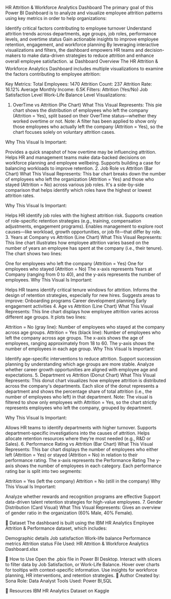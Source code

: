 HR Attrition & Workforce Analytics Dashboard
The primary goal of this Power BI Dashboard is to analyze and visualize employee attrition patterns using key metrics in order to help organizations:

Identify critical factors contributing to employee turnover
Understand attrition trends across departments, age groups, job roles, performance levels, and overtime status
Gain actionable insights to improve employee retention, engagement, and workforce planning
By leveraging interactive visualizations and filters, the dashboard empowers HR teams and decision-makers to make data-driven strategies to reduce attrition and enhance overall employee satisfaction.
📊 Dashboard Overview
The HR Attrition & Workforce Analytics Dashboard includes multiple visualizations to examine the factors contributing to employee attrition:

Key Metrics:
Total Employees: 1470
Attrition Count: 237
Attrition Rate: 16.12%
Average Monthly Income: 6.5K
Filters:
Attrition (Yes/No)
Job Satisfaction Level
Work-Life Balance Level
Visualizations:
1. OverTime vs Attrition (Pie Chart)
What This Visual Represents:
This pie chart shows the distribution of employees who left the company (Attrition = Yes), split based on their OverTime status—whether they worked overtime or not.
Note: A filter has been applied to show only those employees who actually left the company (Attrition = Yes), so the chart focuses solely on voluntary attrition cases.

Why This Visual Is Important:

Provides a quick snapshot of how overtime may be influencing attrition.
Helps HR and management teams make data-backed decisions on workforce planning and employee wellbeing.
Supports building a case for balancing workloads to improve retention.
2. Job Role vs Attrition (Bar Chart)
What This Visual Represents:
This bar chart breaks down the number of employees who left the organization (Attrition = Yes) and those who stayed (Attrition = No) across various job roles.
It's a side-by-side comparison that helps identify which roles have the highest or lowest attrition rates.

Why This Visual Is Important:

Helps HR identify job roles with the highest attrition risk.
Supports creation of role-specific retention strategies (e.g., training, compensation adjustments, engagement programs).
Enables management to explore root causes—like workload, growth opportunities, or job fit—that differ by role.
3. Years at Company vs Attrition (Line Chart)
What This Visual Represents:
This line chart illustrates how employee attrition varies based on the number of years an employee has spent at the company (i.e., their tenure). The chart shows two lines:

One for employees who left the company (Attrition = Yes)
One for employees who stayed (Attrition = No)
The x-axis represents Years at Company (ranging from 0 to 40), and the y-axis represents the number of employees.
Why This Visual Is Important:

Helps HR teams identify critical tenure windows for attrition.
Informs the design of retention strategies, especially for new hires.
Suggests areas to improve:
Onboarding programs
Career development planning
Early engagement activities
4. Age vs Attrition (Line Chart)
What This Visual Represents:
This line chart displays how employee attrition varies across different age groups. It plots two lines:

Attrition = No (gray line): Number of employees who stayed at the company across age groups.
Attrition = Yes (black line): Number of employees who left the company across age groups.
The x-axis shows the age of employees, ranging approximately from 18 to 60.
The y-axis shows the number of employees in each age group.
Why This Visual Is Important:

Identify age-specific interventions to reduce attrition.
Support succession planning by understanding which age groups are more stable.
Analyze whether career growth opportunities are aligned with employee age and expectations.
5. Department vs Attrition (Donut Chart)
What This Visual Represents:
This donut chart visualizes how employee attrition is distributed across the company's departments. Each slice of the donut represents a department and shows the percentage share of total attrition (i.e., the number of employees who left) in that department.
Note: The visual is filtered to show only employees with Attrition = Yes, so the chart strictly represents employees who left the company, grouped by department.

Why This Visual Is Important:

Allows HR teams to identify departments with higher turnover.
Supports department-specific investigations into the causes of attrition.
Helps allocate retention resources where they’re most needed (e.g., R&D or Sales).
6. Performance Rating vs Attrition (Bar Chart)
What This Visual Represents:
This bar chart displays the number of employees who either left (Attrition = Yes) or stayed (Attrition = No) in relation to their performance rating.
The x-axis represents the Performance Rating
The y-axis shows the number of employees in each category.
Each performance rating bar is split into two segments:

Attrition = Yes (left the company)
Attrition = No (still in the company)
Why This Visual Is Important:

Analyze whether rewards and recognition programs are effective
Support data-driven talent retention strategies for high-value employees.
7. Gender Distribution (Card Visual)
What This Visual Represents:
Gives an overview of gender ratio in the organization (60% Male, 40% Female).

📁 Dataset
The dashboard is built using the IBM HR Analytics Employee Attrition & Performance dataset, which includes:

Demographic details
Job satisfaction
Work-life balance
Performance metrics
Attrition status
File Used: HR Attrition & Workforce Analytics Dashboard.xlsx

📌 How to Use
Open the .pbix file in Power BI Desktop.
Interact with slicers to filter data by Job Satisfaction, or Work-Life Balance.
Hover over charts for tooltips with context-specific information.
Use insights for workforce planning, HR interventions, and retention strategies.
📘 Author
Created by: Sona
Role: Data Analyst
Tools Used: Power BI,SQL

🔗 Resources
IBM HR Analytics Dataset on Kaggle
